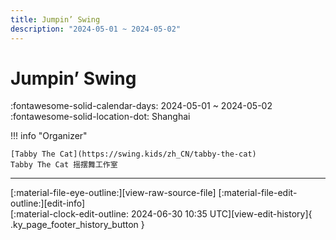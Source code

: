 ```yaml
---
title: Jumpin’ Swing
description: "2024-05-01 ~ 2024-05-02"
---
```


# Jumpin’ Swing 

:fontawesome-solid-calendar-days: 2024-05-01 ~ 2024-05-02  
:fontawesome-solid-location-dot: Shanghai  

!!! info "Organizer"

    [Tabby The Cat](https://swing.kids/zh_CN/tabby-the-cat)  
    Tabby The Cat 摇摆舞工作室  

---

<div class="ky_page_footer" markdown>
<div class="ky_page_footer_trailing" markdown="span">
[:material-file-eye-outline:][view-raw-source-file]
[:material-file-edit-outline:][edit-info]
</div>
<div class="ky_page_footer_leading" markdown="span">
[:material-clock-edit-outline: 2024-06-30 10:35 UTC][view-edit-history]{ .ky_page_footer_history_button }
</div>
</div>

[view-raw-source-file]: https://github.com/swingdance/events/blob/main/2024/zh_CN/jumping-swing-2024.json "View Raw Source File"
[edit-info]: https://github.com/swingdance/events/issues/new?assignees=&labels=update+event&projects=&template=03-update_entity.yml&title=Update%20Event%3A%202024%2Fzh_CN%20%E2%80%A2%20Jumpin%E2%80%99%20Swing&region=zh_CN&year=2024&id=jumping-swing-2024&name=Jumpin%E2%80%99%20Swing&org_id=tabby-the-cat "Edit Info"

[view-edit-history]: https://github.com/swingdance/events/commits/main/2024/zh_CN/jumping-swing-2024.json "View Edit History"
